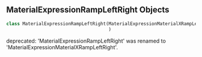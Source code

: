 ## MaterialExpressionRampLeftRight Objects

```python
class MaterialExpressionRampLeftRight(MaterialExpressionMaterialXRampLeftRight
                                      )
```

deprecated: 'MaterialExpressionRampLeftRight' was renamed to 'MaterialExpressionMaterialXRampLeftRight'.

<a id="unreal.MaterialExpressionMaterialXRampTopBottom"></a>